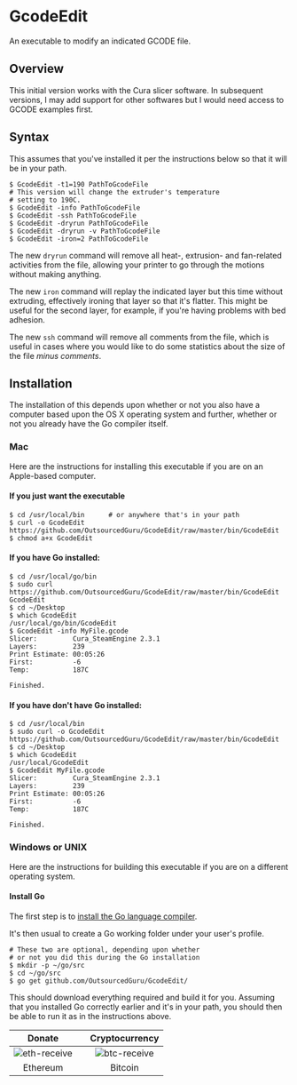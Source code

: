 # GcodeEdit
An executable to modify an indicated GCODE file.

## Overview
This initial version works with the Cura slicer software. In subsequent versions, I may add support for other softwares but I would need access to GCODE examples first.

## Syntax
This assumes that you've installed it per the instructions below so that it will be in your path.

```
$ GcodeEdit -t1=190 PathToGcodeFile
# This version will change the extruder's temperature
# setting to 190C.
$ GcodeEdit -info PathToGcodeFile
$ GcodeEdit -ssh PathToGcodeFile
$ GcodeEdit -dryrun PathToGcodeFile
$ GcodeEdit -dryrun -v PathToGcodeFile
$ GcodeEdit -iron=2 PathToGcodeFile
```

The new `dryrun` command will remove all heat-, extrusion- and fan-related activities from the file, allowing your printer to go through the motions without making anything.

The new `iron` command will replay the indicated layer but this time without extruding, effectively ironing that layer so that it's flatter. This might be useful for the second layer, for example, if you're having problems with bed adhesion.

The new `ssh` command will remove all comments from the file, which is useful in cases where you would like to do some statistics about the size of the file *minus comments*.

## Installation
The installation of this depends upon whether or not you also have a computer based upon the OS X operating system and further, whether or not you already have the Go compiler itself.

### Mac
Here are the instructions for installing this executable if you are on an Apple-based computer.

#### If you just want the executable
```
$ cd /usr/local/bin      # or anywhere that's in your path
$ curl -o GcodeEdit https://github.com/OutsourcedGuru/GcodeEdit/raw/master/bin/GcodeEdit
$ chmod a+x GcodeEdit
```

#### If you have Go installed:

```
$ cd /usr/local/go/bin
$ sudo curl https://github.com/OutsourcedGuru/GcodeEdit/raw/master/bin/GcodeEdit GcodeEdit
$ cd ~/Desktop
$ which GcodeEdit
/usr/local/go/bin/GcodeEdit
$ GcodeEdit -info MyFile.gcode
Slicer:         Cura_SteamEngine 2.3.1
Layers:         239
Print Estimate: 00:05:26
First:          -6
Temp:           187C

Finished.
```

#### If you have don't have Go installed:

```
$ cd /usr/local/bin
$ sudo curl -o GcodeEdit https://github.com/OutsourcedGuru/GcodeEdit/raw/master/bin/GcodeEdit
$ cd ~/Desktop
$ which GcodeEdit
/usr/local/GcodeEdit
$ GcodeEdit MyFile.gcode
Slicer:         Cura_SteamEngine 2.3.1
Layers:         239
Print Estimate: 00:05:26
First:          -6
Temp:           187C

Finished.
```

### Windows or UNIX
Here are the instructions for building this executable if you are on a different operating system.

#### Install Go
The first step is to [install the Go language compiler](https://golang.org).

It's then usual to create a Go working folder under your user's profile.

```
# These two are optional, depending upon whether
# or not you did this during the Go installation
$ mkdir -p ~/go/src
$ cd ~/go/src
$ go get github.com/OutsourcedGuru/GcodeEdit/
```

This should download everything required and build it for you. Assuming that you installed Go correctly earlier and it's in your path, you should then be able to run it as in the instructions above.

|Donate||Cryptocurrency|
|:-----:|---|:--------:|
| ![eth-receive](https://user-images.githubusercontent.com/15971213/40564950-932d4d10-601f-11e8-90f0-459f8b32f01c.png) || ![btc-receive](https://user-images.githubusercontent.com/15971213/40564971-a2826002-601f-11e8-8d5e-eeb35ab53300.png) |
|Ethereum||Bitcoin|

